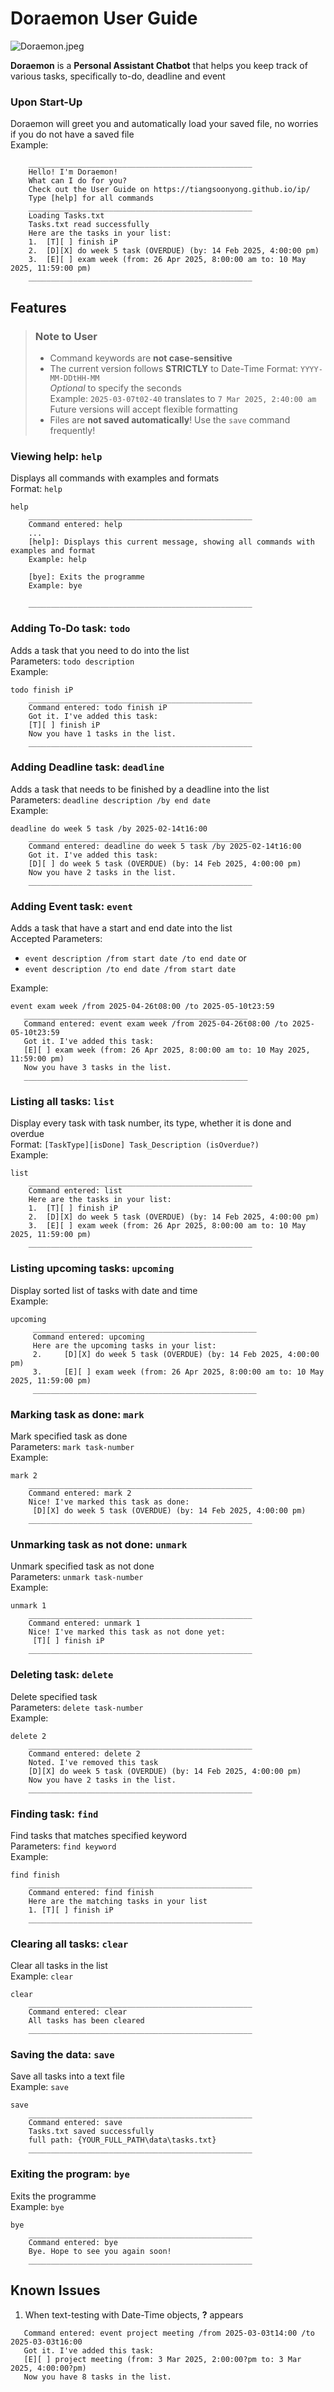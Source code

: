 # Doraemon User Guide
![Doraemon.jpeg](../data/Doraemon.jpeg)

**Doraemon** is a **Personal Assistant Chatbot** that helps you
keep track of various tasks, specifically to-do, deadline and event


### Upon Start-Up
Doraemon will greet you and automatically load your saved file, 
no worries if you do not have a saved file\
Example:
``` 
    __________________________________________________
    Hello! I'm Doraemon!
    What can I do for you?
    Check out the User Guide on https://tiangsoonyong.github.io/ip/
    Type [help] for all commands
    __________________________________________________
    Loading Tasks.txt
    Tasks.txt read successfully
    Here are the tasks in your list:
    1. 	[T][ ] finish iP
    2. 	[D][X] do week 5 task (OVERDUE) (by: 14 Feb 2025, 4:00:00 pm)
    3. 	[E][ ] exam week (from: 26 Apr 2025, 8:00:00 am to: 10 May 2025, 11:59:00 pm)
    __________________________________________________
```

## Features
> ### Note to User
>- Command keywords are **not case-sensitive**  
>- The current version follows **STRICTLY** to Date-Time Format: `YYYY-MM-DDtHH-MM`  
>_Optional_ to specify the seconds  
>Example: `2025-03-07t02-40` translates to `7 Mar 2025, 2:40:00 am`  
>Future versions will accept flexible formatting
>- Files are **not saved automatically**! Use the `save` command frequently!

### Viewing help: `help`
Displays all commands with examples and formats\
Format: `help`
``` 
help
    __________________________________________________
    Command entered: help
    ...
    [help]: Displays this current message, showing all commands with examples and format
    Example: help
    
    [bye]: Exits the programme
    Example: bye
    
    __________________________________________________
``` 

### Adding To-Do task: `todo`  
Adds a task that you need to do into the list\
Parameters: `todo description`\
Example:
``` 
todo finish iP
    __________________________________________________
    Command entered: todo finish iP
    Got it. I've added this task:
    [T][ ] finish iP
    Now you have 1 tasks in the list.
    __________________________________________________
```

### Adding Deadline task: `deadline`
Adds a task that needs to be finished by a deadline into the list\
Parameters: `deadline description /by end date`\
Example:
```
deadline do week 5 task /by 2025-02-14t16:00
    __________________________________________________
    Command entered: deadline do week 5 task /by 2025-02-14t16:00
    Got it. I've added this task:
    [D][ ] do week 5 task (OVERDUE) (by: 14 Feb 2025, 4:00:00 pm)
    Now you have 2 tasks in the list.
    __________________________________________________
```
### Adding Event task: `event`
Adds a task that have a start and end date into the list\
Accepted Parameters: 
- `event description /from start date /to end date` or 
- `event description /to end date /from start date`

Example:
 ```
event exam week /from 2025-04-26t08:00 /to 2025-05-10t23:59
    __________________________________________________
    Command entered: event exam week /from 2025-04-26t08:00 /to 2025-05-10t23:59
    Got it. I've added this task:
    [E][ ] exam week (from: 26 Apr 2025, 8:00:00 am to: 10 May 2025, 11:59:00 pm)
    Now you have 3 tasks in the list.
    __________________________________________________
 ```

### Listing all tasks: `list`
Display every task with task number, its type, whether it is done and overdue\
Format: `[TaskType][isDone] Task_Description (isOverdue?)`\
Example:
```
list
    __________________________________________________
    Command entered: list
    Here are the tasks in your list:
    1. 	[T][ ] finish iP
    2. 	[D][X] do week 5 task (OVERDUE) (by: 14 Feb 2025, 4:00:00 pm)
    3. 	[E][ ] exam week (from: 26 Apr 2025, 8:00:00 am to: 10 May 2025, 11:59:00 pm)
    __________________________________________________

```

### Listing upcoming tasks: `upcoming`
Display sorted list of tasks with date and time\
Example:
```
upcoming
	 __________________________________________________
	 Command entered: upcoming
	 Here are the upcoming tasks in your list:
	 2. 	[D][X] do week 5 task (OVERDUE) (by: 14 Feb 2025, 4:00:00 pm)
	 3. 	[E][ ] exam week (from: 26 Apr 2025, 8:00:00 am to: 10 May 2025, 11:59:00 pm)
	 __________________________________________________
```

### Marking task as done: `mark`
Mark specified task as done\
Parameters: `mark task-number`\
Example:
```
mark 2
    __________________________________________________
    Command entered: mark 2
    Nice! I've marked this task as done:
     [D][X] do week 5 task (OVERDUE) (by: 14 Feb 2025, 4:00:00 pm)
    __________________________________________________
```

### Unmarking task as not done: `unmark`
Unmark specified task as not done\
Parameters: `unmark task-number`\
Example:
```
unmark 1
    __________________________________________________
    Command entered: unmark 1
    Nice! I've marked this task as not done yet:
     [T][ ] finish iP
    __________________________________________________
```

### Deleting task: `delete`
Delete specified task\
Parameters: `delete task-number`\
Example:
```
delete 2
    __________________________________________________
    Command entered: delete 2
    Noted. I've removed this task
    [D][X] do week 5 task (OVERDUE) (by: 14 Feb 2025, 4:00:00 pm)
    Now you have 2 tasks in the list.
    __________________________________________________
```
 
### Finding task: `find`
Find tasks that matches specified keyword\
Parameters: `find keyword`\
Example:
```
find finish
    __________________________________________________
    Command entered: find finish
    Here are the matching tasks in your list
    1. [T][ ] finish iP
    __________________________________________________
```
 
### Clearing all tasks: `clear`
Clear all tasks in the list\
Example: `clear`
```
clear
    __________________________________________________
    Command entered: clear
    All tasks has been cleared
    __________________________________________________

```

### Saving the data: `save`
Save all tasks into a text file\
Example: `save`
```
save
    __________________________________________________
    Command entered: save
    Tasks.txt saved successfully
    full path: {YOUR_FULL_PATH\data\tasks.txt}
    __________________________________________________
```
 
### Exiting the program: `bye`
Exits the programme\
Example: `bye`
```
bye
    __________________________________________________
    Command entered: bye
    Bye. Hope to see you again soon!
    __________________________________________________
```

## Known Issues
1. When text-testing with Date-Time objects, **?** appears
```
   Command entered: event project meeting /from 2025-03-03t14:00 /to 2025-03-03t16:00
   Got it. I've added this task:
   [E][ ] project meeting (from: 3 Mar 2025, 2:00:00?pm to: 3 Mar 2025, 4:00:00?pm)
   Now you have 8 tasks in the list.
```